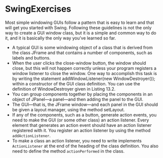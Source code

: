 # SwingExercises

Most simple windowing GUIs follow a pattern that is easy to learn and that will get you started with Swing. Following these guidelines is not the only way to create a GUI window class, but it is a simple and common way to do it, and it is basically the only way you’ve learned so far.

- A typical GUI is some windowing object of a class that is derived from the class JFrame and that contains a number of components, such as labels and buttons.
- When the user clicks the close-window button, the window should close, but this will not happen correctly unless your program registers a window listener to close the window. One way to accomplish this task is by writing the statement
addWindowListener(new WindowDestroyer()); within a constructor of the GUI class definition. You can use the definition
of WindowDestroyer given in Listing 13.2.
- You can group components together by placing the components in an object of JPanel—a panel—and then adding the panel to the GUI.
- The GUI—that is, the JFrame window—and each panel in the GUI should be given a layout manager, using the method setLayout.
- If any of the components, such as a button, generate action events, you need to make the GUI (or some other class) an action listener. Every element that generates an action event should have an action listener registered with it. You register an action listener by using the method `addActionListener`.
- To make a class an action listener, you need to write implements `ActionListener` at the end of the heading of the class definition. You also need to define the method `actionPerformed` in the class.
